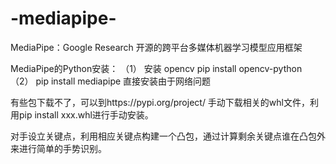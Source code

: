 # -mediapipe-
MediaPipe：Google Research 开源的跨平台多媒体机器学习模型应用框架

MediaPipe的Python安装： 
（1） 安装 opencv pip install opencv-python 
（2） pip install mediapipe 直接安装由于网络问题

有些包下载不了，可以到https://pypi.org/project/ 手动下载相关的whl文件，利用pip install xxx.whl进行手动安装。

对手设立关键点，利用相应关键点构建一个凸包，通过计算剩余关键点谁在凸包外来进行简单的手势识别。
